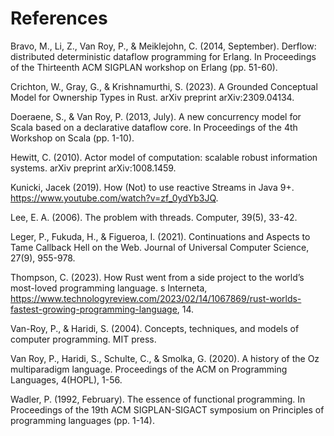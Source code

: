 # References

Bravo, M., Li, Z., Van Roy, P., & Meiklejohn, C. (2014, September). Derflow: distributed deterministic dataflow programming for Erlang. In Proceedings of the Thirteenth ACM SIGPLAN workshop on Erlang (pp. 51-60).

Crichton, W., Gray, G., & Krishnamurthi, S. (2023). A Grounded Conceptual Model for Ownership Types in Rust. arXiv preprint arXiv:2309.04134.

Doeraene, S., & Van Roy, P. (2013, July). A new concurrency model for Scala based on a declarative dataflow core. In Proceedings of the 4th Workshop on Scala (pp. 1-10).

Hewitt, C. (2010). Actor model of computation: scalable robust information systems. arXiv preprint arXiv:1008.1459.

Kunicki, Jacek (2019). How (Not) to use reactive Streams in Java 9+. https://www.youtube.com/watch?v=zf_0ydYb3JQ.

Lee, E. A. (2006). The problem with threads. Computer, 39(5), 33-42.

Leger, P., Fukuda, H., & Figueroa, I. (2021). Continuations and Aspects to Tame Callback Hell on the Web. Journal of Universal Computer Science, 27(9), 955-978.

Thompson, C. (2023). How Rust went from a side project to the world’s most-loved programming language. s Interneta, https://www.technologyreview.com/2023/02/14/1067869/rust-worlds-fastest-growing-programming-language, 14.

Van-Roy, P., & Haridi, S. (2004). Concepts, techniques, and models of computer programming. MIT press.

Van Roy, P., Haridi, S., Schulte, C., & Smolka, G. (2020). A history of the Oz multiparadigm language. Proceedings of the ACM on Programming Languages, 4(HOPL), 1-56.

Wadler, P. (1992, February). The essence of functional programming. In Proceedings of the 19th ACM SIGPLAN-SIGACT symposium on Principles of programming languages (pp. 1-14).